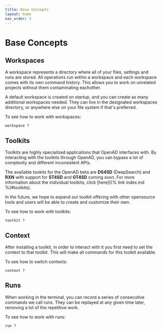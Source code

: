 ```yaml
---
title: Base Concepts
layout: home
nav_order: 3
---
```


# Base Concepts

## Workspaces

A workspace represents a directory where all of your files, settings and runs are stored. All operations run within a workspace and each workspace comes with its own command history. This allows you to work on unrelated projects without them contaminating eachother.

A default workspace is created on startup, and you can create as many additional workspaces needed. They can live in the designated workspaces directory, or anywhere else on your file system if that's preferred.

To see how to work with workspaces:

```shell
workspace ?
```

## Toolkits

Toolkits are highly specialized applications that OpenAD interfaces with. By interacting with the toolkits through OpenAD, you can bypass a lot of complexity and different inconsistent APIs.

The available tookits for the OpenAD beta are **DS4SD** (DeepSearch) and **RXN** with support for **ST4SD** and **GT4SD** coming soon. For more information about the individual toolkits, click [here]({% link index.md %}#toolkits).

In the future, we hope to expand our toolkit offering with other opensource tools and users will be able to create and customize their own.

To see how to work with toolkits:

    toolkit ?

## Context

After installing a toolkit, in order to interact with it you first need to set the context to that toolkit. This will make all commands for this toolkit available.

To see how to switch contexts:

    context ?

## Runs

When working in the terminal, you can record a series of consecutive commands we call runs. They can be replayed at any given time later, removing a lot of the repetitive work.

To see how to work with runs:

    run ?
